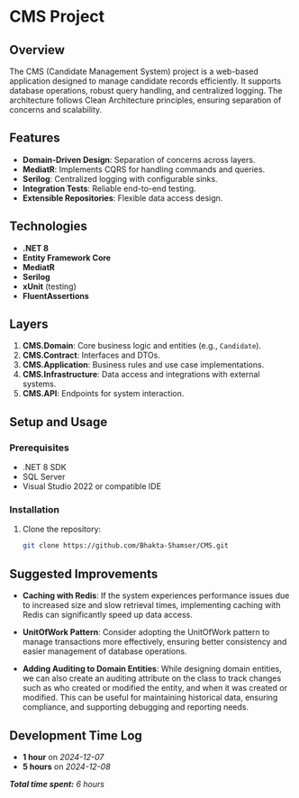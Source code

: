 # CMS Project

## Overview
The CMS (Candidate Management System) project is a web-based application designed to manage candidate records efficiently. It supports database operations, robust query handling, and centralized logging. The architecture follows Clean Architecture principles, ensuring separation of concerns and scalability.

## Features
- **Domain-Driven Design**: Separation of concerns across layers.
- **MediatR**: Implements CQRS for handling commands and queries.
- **Serilog**: Centralized logging with configurable sinks.
- **Integration Tests**: Reliable end-to-end testing.
- **Extensible Repositories**: Flexible data access design.

## Technologies
- **.NET 8**
- **Entity Framework Core**
- **MediatR**
- **Serilog**
- **xUnit** (testing)
- **FluentAssertions**

## Layers
1. **CMS.Domain**: Core business logic and entities (e.g., `Candidate`).
2. **CMS.Contract**: Interfaces and DTOs.
3. **CMS.Application**: Business rules and use case implementations.
4. **CMS.Infrastructure**: Data access and integrations with external systems.
5. **CMS.API**: Endpoints for system interaction.

## Setup and Usage

### Prerequisites
- .NET 8 SDK
- SQL Server
- Visual Studio 2022 or compatible IDE

### Installation
1. Clone the repository:
   ```bash
   git clone https://github.com/Bhakta-Shamser/CMS.git

## Suggested Improvements

- **Caching with Redis**: If the system experiences performance issues due to increased size and slow retrieval times, implementing caching with Redis can significantly speed up data access.
  
- **UnitOfWork Pattern**: Consider adopting the UnitOfWork pattern to manage transactions more effectively, ensuring better consistency and easier management of database operations.
- **Adding Auditing to Domain Entities**: While designing domain entities, we can also create an auditing attribute on the class to track changes such as who created or modified the entity, and when it was created or modified. This can be useful for maintaining historical data, ensuring compliance, and supporting debugging and reporting needs.

## **Development Time Log**

- **1 hour** on _2024-12-07_
- **5 hours** on _2024-12-08_

_**Total time spent:** 6 hours_
